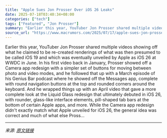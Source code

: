 ```yaml
---
title: "Apple Sues Jon Prosser Over iOS 26 Leaks"
date: 2025-07-18T03:40:34+08:00
categories: ["tech"]
tags: ["Featured", "Jon Prosser"]
summary: "Earlier this year, YouTuber Jon Prosser shared multiple videos showing off what he claimed to be re-created renderings of what was then presumed to be called iOS 19 and which was eventually unveiled b"
source_url: "https://www.macrumors.com/2025/07/17/apple-sues-jon-prosser-ios-26-leaks/"
---
```


Earlier this year, YouTuber Jon Prosser shared multiple videos showing off what he claimed to be re-created renderings of what was then presumed to be called iOS 19 and which was eventually unveiled by Apple as iOS 26 at WWDC in June. In his first video back in January, Prosser showed off a Camera app redesign with a simpler set of buttons for moving between photo and video modes, and he followed that up with a March episode of his Genius Bar podcast where he showed off the Messages app, complete with round navigation buttons at the top and rounded corners around the keyboard. And he wrapped things up with an April video that gave a more complete look at the Liquid Glass redesign that ultimately debuted in &zwnj;iOS 26&zwnj;, with rounder, glass-like interface elements, pill-shaped tab bars at the bottom of certain Apple apps, and more. While the Camera app redesign didn't exactly match what Apple unveiled for &zwnj;iOS 26&zwnj;, the general idea was correct and much of what else Pross...

---

*来源: [原文链接](https://www.macrumors.com/2025/07/17/apple-sues-jon-prosser-ios-26-leaks/)*
